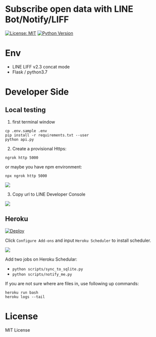 # Subscribe open data with LINE Bot/Notify/LIFF

[![License: MIT](https://img.shields.io/badge/License-MIT-blue.svg)](https://opensource.org/licenses/MIT)
[![Python Version](https://img.shields.io/badge/Python-%3E%3D%203.5-blue.svg)](https://badge.fury.io/py/lotify)

# Env

- LINE LIFF v2.3 concat mode
- Flask / python3.7

# Developer Side

## Local testing

1. first terminal window

```
cp .env.sample .env
pip install -r requirements.txt --user
python api.py
```

2. Create a provisional Https:

```
ngrok http 5000
```

or maybe you have npm environment:

```
npx ngrok http 5000
```

![](https://i.imgur.com/azVdG8j.png)

3. Copy url to LINE Developer Console

![](https://i.imgur.com/xOingAO.png)

## Heroku

[![Deploy](https://www.herokucdn.com/deploy/button.svg)](https://heroku.com/deploy)

Click `Configure Add-ons` and input `Heroku Scheduler` to install scheduler.

![](https://i.imgur.com/cval2jv.png)

Add two jobs on Heroku Schedular:

- `python scripts/sync_to_sqlite.py`
- `python scripts/notify_me.py`

If you are not sure where are files in, use following up commands:

```
heroku run bash
heroku logs --tail
```

# License

MIT License
